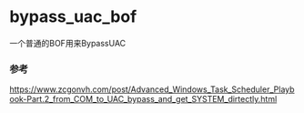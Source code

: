 # bypass_uac_bof
一个普通的BOF用来BypassUAC



### 参考
https://www.zcgonvh.com/post/Advanced_Windows_Task_Scheduler_Playbook-Part.2_from_COM_to_UAC_bypass_and_get_SYSTEM_dirtectly.html
